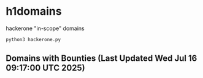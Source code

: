 # h1domains
hackerone "in-scope" domains

`python3 hackerone.py`
## Domains with Bounties (Last Updated Wed Jul 16 09:17:00 UTC 2025)
```

```
